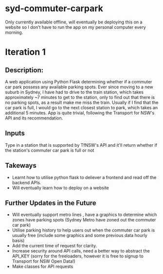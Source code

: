 # syd-commuter-carpark
Only currently available offline, will eventually be deploying this on a website so I don't have to run the app on my personal computer every morning.

# Iteration 1

## Description:
A web application using Python Flask determining whether if a commuter car park possess any available parking spots. Ever since moving to a new suburb in Sydney, I have had to drive to the train station, which takes approximately ~7 minutes to get to the station, only to find out that there is no parking spots, as a result make me miss the train. Usually if I find that the car park is full, I would go to the next closest station to park, which takes an additional 5 minutes. App is quite trivial, following the Transport for NSW's API and its recommendation.

## Inputs
Type in a station that is supported by TfNSW's API and it'll return whether if the station's commuter car park is full or not

## Takeways
* Learnt how to utilise python flask to deliever a frontend and read off the backend APIs.
* Will eventually learn how to deploy on a website

## Further Updates in the Future
* Will eventually support metro lines , have a graphics to determine which zones have parking spots (Sydney Metro have zoned out the commuter car park)
* Utilise parking history to help users out when the commuter car park is usually free (include some graphics and some previous data hourly basis)
* Add the current time of request for clarity.
* Increase security around API calls, need a better way to abstract the API_KEY (sorry for the freeloaders, however it is free to signup to Transport for NSW Open Data!)
* Make classes for API requests

